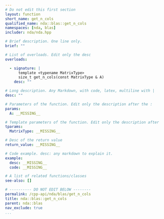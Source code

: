 ```yaml
---
# Do not edit this first section
layout: function
short_name: get_n_cols
qualified_name: nda::blas::get_n_cols
namespaces: [nda, blas]
includer: nda/nda.hpp

# Brief description. One line only.
brief: ""

# List of overloads. Edit only the desc
overloads:

  - signature: |
      template <typename MatrixType>
      size_t get_n_cols(const MatrixType & A)
    desc: ""

# Long description. Any Markdown, with code, latex, multiline with |
desc: ""

# Parameters of the function. Edit only the description after the :
params:
  A: __MISSING__

# Template parameters of the function. Edit only the description after the :
tparams:
  MatrixType: __MISSING__

# Desc of the return value
return_value: __MISSING__

# Code example. desc: any markdown to explain it.
example:
  desc: __MISSING__
  code: __MISSING__

# A list of related functions/classes
see-also: []

# ---------- DO NOT EDIT BELOW --------
permalink: /cpp-api/nda/blas/get_n_cols
title: nda::blas::get_n_cols
parent: nda::blas
nav_exclude: true
...
```


